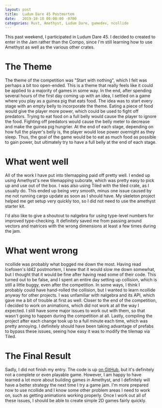 ```yaml
---
layout: post
title:  Ludum Dare 45 Postmortem
date:   2019-10-10 00:00:00 -0700
categories: Rust, Amethyst, Ludum Dare, gamedev, ncollide
---
```


This past weekend, I participated in Ludum Dare 45. I decided to created to enter in the Jam rather than the Compo, since I\'m still learning how to use Amethyst as well as the various other crates.

# The Theme

The theme of the competition was \"Start with nothing\", which I felt was perhaps a bit too open-ended. This is a theme that really feels like it could be applied to a majority of games in some way. In the end, after spending several hours of the first day coming up with an idea, I settled on a game where you play as a guinea pig that eats food. The idea was to start every stage with an empty belly to incorporate the theme. Eating a piece of food would give the player more power, which could be used to fight off predators. Trying to eat food on a full belly would cause the player to ignore the food. Fighting off predators would cause the belly meter to decrease and make the guinea pig hungrier. At the end of each stage, depending on how full the player\'s belly is, the player would lose power overnight as they sleep. Thus, the goal of the game would be to eat as much food as possible to gain power, but ultimately try to have a full belly at the end of each stage.

# What went well

All of the work I have put into tilemapping paid off pretty well. I ended up using Amethyst\'s new tilemapping subcrate, which was pretty easy to pick up and use out of the box. I was also using Tiled with the tiled crate, as I usually do. This ended up being very smooth, minus one issue caused by me not running cargo update as soon as I should have. My skeleton project helped me get setup very quickly too, so I did not need to use the amethyst starter kit.

I\'d also like to give a shoutout to nalgebra for using type-level numbers for improved type-checking. It definitely saved me from passing around vectors and matrices with the wrong dimensions at least a few times during the jam.

# What went wrong

ncollide was probably what bogged me down the most. Having read Icefoxen\'s ld42 postmortem, I knew that it would slow me down somewhat, but I thought that it would be fine after having read some of their code. This turned out to be false, and I spent an entire day setting up collision, which is still a little buggy, even after the competition. In some ways, I think I probably could have hand-rolled the collision, but I wanted to learn ncollide anyway for other projects. I was unfamiliar with nalgebra and its API, which gave me a bit of trouble at first as well. Closer to the end of the competition, I decided to work on animations, which did not work at all the way I expected. I still have some major issues to work out with them, so that wasn\'t going to happen during the competition at all. Lastly, compiling the project after each change took up to a full minute each time, which was pretty annoying. I definitely should have been taking advantage of prefabs to bypass these issues, seeing how easy it was to modify the tilemap via Tiled.

# The Final Result

Sadly, I did not finish my entry. The code is up [on GitHub](https://github.com/jonathanrlouie/ld45), but it\'s definitely not a complete or even playable game. However, I am happy to have learned a lot more about building games in Amethyst, and I definitely will have a better strategy the next time I try a game jam. I\'m more prepared now to use ncollide and I know some other problem areas I need to work on, such as getting animations working properly. Once I work out all of these issues, I should be able to create simple 2D games fairly quickly.

